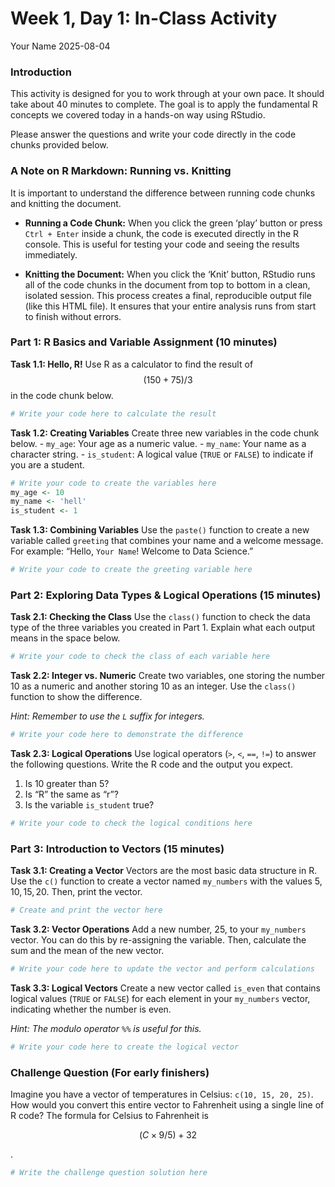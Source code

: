 Week 1, Day 1: In-Class Activity
================
Your Name
2025-08-04

### Introduction

This activity is designed for you to work through at your own pace. It
should take about 40 minutes to complete. The goal is to apply the
fundamental R concepts we covered today in a hands-on way using RStudio.

Please answer the questions and write your code directly in the code
chunks provided below.

### A Note on R Markdown: Running vs. Knitting

It is important to understand the difference between running code chunks
and knitting the document.

- **Running a Code Chunk:** When you click the green ‘play’ button or
  press `Ctrl + Enter` inside a chunk, the code is executed directly in
  the R console. This is useful for testing your code and seeing the
  results immediately.

- **Knitting the Document:** When you click the ‘Knit’ button, RStudio
  runs all of the code chunks in the document from top to bottom in a
  clean, isolated session. This process creates a final, reproducible
  output file (like this HTML file). It ensures that your entire
  analysis runs from start to finish without errors.

### Part 1: R Basics and Variable Assignment (10 minutes)

**Task 1.1: Hello, R!** Use R as a calculator to find the result of
$$(150 + 75) / 3$$ in the code chunk below.

``` r
# Write your code here to calculate the result
```

**Task 1.2: Creating Variables** Create three new variables in the code
chunk below. - `my_age`: Your age as a numeric value. - `my_name`: Your
name as a character string. - `is_student`: A logical value (`TRUE` or
`FALSE`) to indicate if you are a student.

``` r
# Write your code to create the variables here
my_age <- 10
my_name <- 'hell'
is_student <- 1
```

**Task 1.3: Combining Variables** Use the `paste()` function to create a
new variable called `greeting` that combines your name and a welcome
message. For example: “Hello, `Your Name`! Welcome to Data Science.”

``` r
# Write your code to create the greeting variable here
```

### Part 2: Exploring Data Types & Logical Operations (15 minutes)

**Task 2.1: Checking the Class** Use the `class()` function to check the
data type of the three variables you created in Part 1. Explain what
each output means in the space below.

``` r
# Write your code to check the class of each variable here
```

**Task 2.2: Integer vs. Numeric** Create two variables, one storing the
number 10 as a numeric and another storing 10 as an integer. Use the
`class()` function to show the difference.

*Hint: Remember to use the `L` suffix for integers.*

``` r
# Write your code here to demonstrate the difference
```

**Task 2.3: Logical Operations** Use logical operators (`>`, `<`, `==`,
`!=`) to answer the following questions. Write the R code and the output
you expect.

1.  Is $10$ greater than $5$?
2.  Is “R” the same as “r”?
3.  Is the variable `is_student` true?

``` r
# Write your code to check the logical conditions here
```

### Part 3: Introduction to Vectors (15 minutes)

**Task 3.1: Creating a Vector** Vectors are the most basic data
structure in R. Use the `c()` function to create a vector named
`my_numbers` with the values $5, 10, 15, 20$. Then, print the vector.

``` r
# Create and print the vector here
```

**Task 3.2: Vector Operations** Add a new number, $25$, to your
`my_numbers` vector. You can do this by re-assigning the variable. Then,
calculate the sum and the mean of the new vector.

``` r
# Write your code here to update the vector and perform calculations
```

**Task 3.3: Logical Vectors** Create a new vector called `is_even` that
contains logical values (`TRUE` or `FALSE`) for each element in your
`my_numbers` vector, indicating whether the number is even.

*Hint: The modulo operator `%%` is useful for this.*

``` r
# Write your code here to create the logical vector
```

### Challenge Question (For early finishers)

Imagine you have a vector of temperatures in Celsius:
`c(10, 15, 20, 25)`. How would you convert this entire vector to
Fahrenheit using a single line of R code? The formula for Celsius to
Fahrenheit is

$$
(C \times 9/5) + 32
$$

.

``` r
# Write the challenge question solution here
```
